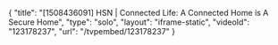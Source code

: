 {
    "title": "[1508436091] HSN | Connected Life: A Connected Home is A Secure Home",
    "type": "solo",
    "layout": "iframe-static",
    "videoId": "123178237",
    "url": "\/tvpembed\/123178237"
}
